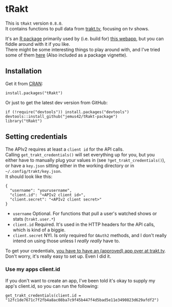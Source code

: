 tRakt
=============

This is `tRakt` version `0.8.0`.  
It contains functions to pull data from [trakt.tv](http://trakt.tv/), focusing on tv shows.

It's an [R package](http://r-project.org) primarily used by (i.e. build for) [this webapp](http://trakt.jemu.name), but you can fiddle around with it if you like.  
There might be some interesting things to play around with, and I've tried some of them [here](http://dump.jemu.name/tRakt-Usage.html) (Also included as a package vignette).

## Installation

Get it from [CRAN](http://cran.r-project.org):

    install.packages("tRakt")

Or just to get the latest dev version from GitHub:

	if (!require("devtools")) install.packages("devtools")
	devtools::install_github("jemus42/tRakt-package")
	library("tRakt")

## Setting credentials

The APIv2 requires at least a `client id` for the API calls.  
Calling `get_trakt_credentials()` will set everything up for you, but you either have to 
manually plug your values in (see `?get_trakt_credentials()`), or have a `key.json` sitting either in the working directory or in `~/.config/trakt/key.json`.  
It should look like this:

    {
      "username": "yourusername",
      "client.id": "<APIv2 client id>",
      "client.secret": "<APIv2 client secret>"
    }

* `username` Optional. For functions that pull a user's watched shows or stats (`trakt.user.*`)
* `client.id` Required. It's used in the HTTP headers for the API calls, which is kind of a biggie. 
* `client.secret` NYI. Is only required for `OAuth2` methods, and I don't really intend on using those unless I *really really* have to.  

To get your credentials, [you have to have an (approved) app over at trakt.tv](http://trakt.tv/oauth/applications).  
Don't worry, it's really easy to set up. Even I did it.

### Use my apps client.id

If you don't want to create an app, I've been told it's okay to supply my app's client.id, 
so you can run the following:

`get_trakt_credentials(client.id = "12fc1de7671c7f2fb4a8ac08ba7c9f45b447f4d5bad5e11e3490823d629afdf2")`
